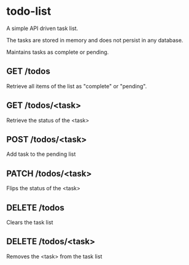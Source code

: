 # todo-list

A simple API driven task list.

The tasks are stored in memory and does not persist in any database.

Maintains tasks as complete or pending.

## GET /todos
Retrieve all items of the list as "complete" or "pending".

## GET /todos/\<task\>
Retrieve the status of the \<task\>

## POST /todos/\<task\>
Add task to the pending list

## PATCH /todos/\<task\>
Flips the status of the \<task\>

## DELETE /todos
Clears the task list

## DELETE /todos/\<task\>
Removes the \<task\> from the task list
